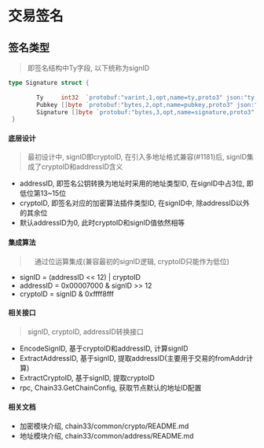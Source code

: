 
# 交易签名

## 签名类型
>即签名结构中Ty字段, 以下统称为signID

```go
type Signature struct {
      
      	Ty     int32  `protobuf:"varint,1,opt,name=ty,proto3" json:"ty,omitempty"`
      	Pubkey []byte `protobuf:"bytes,2,opt,name=pubkey,proto3" json:"pubkey,omitempty"`
      	Signature []byte `protobuf:"bytes,3,opt,name=signature,proto3" json:"signature,omitempty"`
 }      
``` 

#### 底层设计
> 最初设计中, signID即cryptoID, 在引入多地址格式兼容(#1181)后, signID集成了cryptoID和addressID含义

* addressID, 即签名公钥转换为地址时采用的地址类型ID, 在signID中占3位, 即低位第13~15位
* cryptoID, 即签名对应的加密算法插件类型ID, 在signID中, 除addressID以外的其余位
* 默认addressID为0, 此时cryptoID和signID值依然相等

#### 集成算法
>　通过位运算集成(兼容最初的signID逻辑, cryptoID只能作为低位) 
* signID = (addressID << 12) | cryptoID
* addressID = 0x00007000 & signID >> 12
* cryptoID = signID & 0xffff8fff


#### 相关接口
> signID, cryptoID, addressID转换接口

* EncodeSignID, 基于cryptoID和addressID, 计算signID
* ExtractAddressID, 基于signID, 提取addressID(主要用于交易的fromAddr计算)
* ExtractCryptoID, 基于signID, 提取cryptoID
* rpc, Chain33.GetChainConfig, 获取节点默认的地址ID配置


#### 相关文档
- 加密模块介绍, chain33/common/crypto/README.md
- 地址模块介绍, chain33/common/address/README.md
